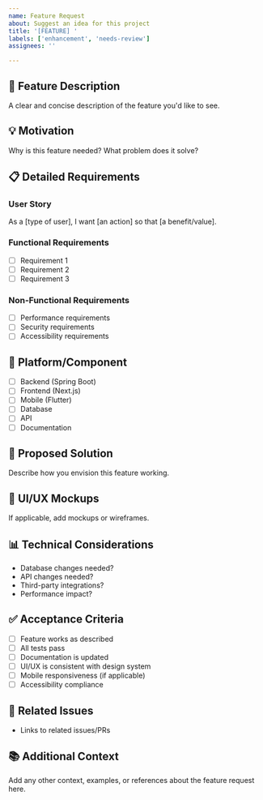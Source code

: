 ```yaml
---
name: Feature Request
about: Suggest an idea for this project
title: '[FEATURE] '
labels: ['enhancement', 'needs-review']
assignees: ''

---
```


## 🚀 Feature Description
A clear and concise description of the feature you'd like to see.

## 💡 Motivation
Why is this feature needed? What problem does it solve?

## 📋 Detailed Requirements
### User Story
As a [type of user], I want [an action] so that [a benefit/value].

### Functional Requirements
- [ ] Requirement 1
- [ ] Requirement 2
- [ ] Requirement 3

### Non-Functional Requirements
- [ ] Performance requirements
- [ ] Security requirements
- [ ] Accessibility requirements

## 🎯 Platform/Component
- [ ] Backend (Spring Boot)
- [ ] Frontend (Next.js)
- [ ] Mobile (Flutter)
- [ ] Database
- [ ] API
- [ ] Documentation

## 🔧 Proposed Solution
Describe how you envision this feature working.

## 🎨 UI/UX Mockups
If applicable, add mockups or wireframes.

## 📊 Technical Considerations
- Database changes needed?
- API changes needed?
- Third-party integrations?
- Performance impact?

## ✅ Acceptance Criteria
- [ ] Feature works as described
- [ ] All tests pass
- [ ] Documentation is updated
- [ ] UI/UX is consistent with design system
- [ ] Mobile responsiveness (if applicable)
- [ ] Accessibility compliance

## 🔗 Related Issues
- Links to related issues/PRs

## 📚 Additional Context
Add any other context, examples, or references about the feature request here.
